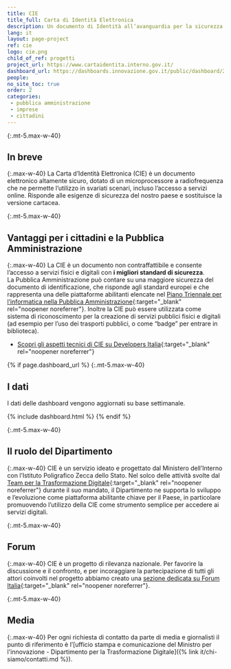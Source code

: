 ```yaml
---
title: CIE
title_full: Carta di Identità Elettronica
description: Un documento di Identità all’avanguardia per la sicurezza e una piattaforma abilitante per l’accesso a servizi fisici e digitali
lang: it
layout: page-project
ref: cie
logo: cie.png
child_of_ref: progetti
project_url: https://www.cartaidentita.interno.gov.it/
dashboard_url: https://dashboards.innovazione.gov.it/public/dashboard/2cad5098-aa8a-453d-a3da-6a239ccef62c
people: 
no_site_toc: true
order: 2
categories:
 - pubblica amministrazione
 - imprese
 - cittadini
---
```


{:.mt-5.max-w-40}
## In breve

{:.max-w-40}
La Carta d’Identità Elettronica (CIE) è un documento elettronico altamente sicuro, dotato di un microprocessore a radiofrequenza che ne permette l’utilizzo in svariati scenari, incluso l’accesso a servizi online. Risponde alle esigenze di sicurezza del nostro paese e sostituisce la versione cartacea.

{:.mt-5.max-w-40}
## Vantaggi per i cittadini e la Pubblica Amministrazione

{:.max-w-40}
La CIE è un documento non contraffattibile e consente l’accesso a servizi fisici e digitali con **i migliori standard di sicurezza**.  
La Pubblica Amministrazione può contare su una maggiore sicurezza del documento di identificazione, che risponde agli standard europei e che rappresenta una delle piattaforme abilitanti elencate nel [Piano Triennale per l’informatica nella Pubblica Amministrazione](https://pianotriennale-ict.italia.it/){:target="_blank" rel="noopener noreferrer"}. Inoltre la CIE può essere utilizzata come sistema di riconoscimento per la creazione di servizi pubblici fisici e digitali (ad esempio per l’uso dei trasporti pubblici, o come “badge” per entrare in biblioteca).

* [Scopri gli aspetti tecnici di CIE su Developers Italia](https://developers.italia.it/it/cie/){:target="_blank" rel="noopener noreferrer"}

{% if page.dashboard_url %}
{:.mt-5.max-w-40}
## I dati

I dati delle dashboard vengono aggiornati su base settimanale.

{% include dashboard.html %}
{% endif %}

{:.mt-5.max-w-40}
## Il ruolo del Dipartimento

{:.max-w-40}
CIE è un servizio ideato e progettato dal Ministero dell’Interno con l’Istituto Poligrafico Zecca dello Stato. Nel solco delle attività svolte dal [Team per la Trasformazione Digitale](https://teamdigitale.governo.it/){:target="_blank" rel="noopener noreferrer"} durante il suo mandato, il Dipartimento ne supporta lo sviluppo e l’evoluzione come piattaforma abilitante chiave per il Paese, in particolare promuovendo l’utilizzo della CIE come strumento semplice per accedere ai servizi digitali.

{:.mt-5.max-w-40}
## Forum

{:.max-w-40}
CIE è un progetto di rilevanza nazionale. Per favorire la discussione e il confronto, e per incoraggiare la partecipazione di tutti gli attori coinvolti nel progetto abbiamo creato una [sezione dedicata su Forum Italia](https://forum.italia.it/c/cie){:target="_blank" rel="noopener noreferrer"}.

{:.mt-5.max-w-40}
## Media

{:.max-w-40}
Per ogni richiesta di contatto da parte di media e giornalisti il punto di riferimento è l’[ufficio stampa e comunicazione del Ministro per l'innovazione - Dipartimento per la Trasformazione Digitale]({% link it/chi-siamo/contatti.md %}).

